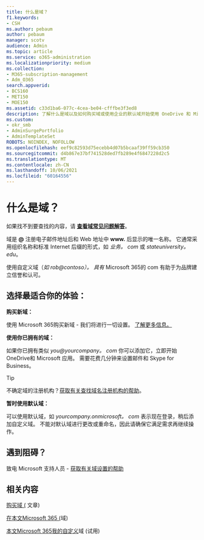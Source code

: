 ```yaml
---
title: 什么是域？
f1.keywords:
- CSH
ms.author: pebaum
author: pebaum
manager: scotv
audience: Admin
ms.topic: article
ms.service: o365-administration
ms.localizationpriority: medium
ms.collection:
- M365-subscription-management
- Adm_O365
search.appverid:
- BCS160
- MET150
- MOE150
ms.assetid: c33d1ba6-077c-4cea-be04-cfffbe3f3ed8
description: 了解什么是域以及如何购买域或使用企业的默认域开始使用 OneDrive 和 Microsoft 应用。
ms.custom:
- okr_smb
- AdminSurgePortfolio
- AdminTemplateSet
ROBOTS: NOINDEX, NOFOLLOW
ms.openlocfilehash: eef9c82593d75ecebb4d07b5bcaaf39ff59cb350
ms.sourcegitcommit: d4b867e37bf741528ded7fb289e4f6847228d2c5
ms.translationtype: MT
ms.contentlocale: zh-CN
ms.lasthandoff: 10/06/2021
ms.locfileid: "60164556"
---
```

# <a name="what-is-a-domain"></a>什么是域？

 如果找不到要查找的内容，请 **[查看域常见问题解答](../setup/domains-faq.yml)**。 
  
域是 **@** 注册电子邮件地址后和 Web 地址中 **www.** 后显示的唯一名称。 它通常采用组织名称和标准 Internet 后缀的形式，如 *业务。 <span>com* 或 *stateuniversity。 <span>edu*。 
  
使用自定义域（*如 rob@contoso）。 <span>具有* Microsoft 365的 com 有助于为品牌建立信誉和认可。 
  
## <a name="choose-the-experience-thats-best-for-you"></a>选择最适合你的体验：

 **购买新域：**
  
使用 Microsoft 365购买新域 - 我们将进行一切设置。 [了解更多信息。](buy-a-domain-name.md)
  
 **使用你已拥有的域：**
  
如果你已拥有类似 *you@yourcompany。 <span>com* 你可以添加它，立即开始OneDrive和 Microsoft 应用。 需要花费几分钟来设置邮件和 Skype for Business。 
  
> [!TIP]
> 不确定域的注册机构？[获取有关查找域名注册机构的帮助](find-your-domain-registrar.md)。
  
 **暂时使用默认域：**
  
可以使用默认域，如  *yourcompany.onmicrosoft。 <span>com*  表示现在登录，稍后添加自定义域。 不能对默认域进行更改或重命名，因此请确保它满足需求再继续操作。 
  
## <a name="feeling-stuck"></a>遇到阻碍？

致电 Microsoft 支持人员 - [获取有关域设置的帮助](../../business-video/get-help-support.md)

## <a name="related-content"></a>相关内容

[购买域 (](buy-a-domain-name.md) 文章) 

[在本文Microsoft 365 (](../setup/add-domain.md)域) 

[本文Microsoft 365我的自定义](../misc/pilot-microsoft-365-from-my-custom-domain.md)域 (试用) 


